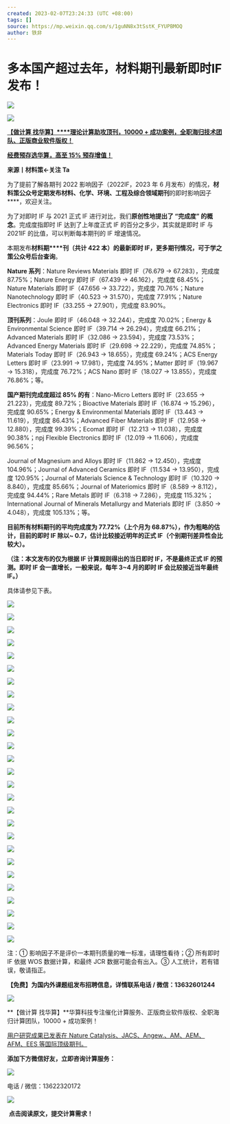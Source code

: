```yaml
---
created: 2023-02-07T23:24:33 (UTC +08:00)
tags: []
source: https://mp.weixin.qq.com/s/1guNN8x3tSstK_FYUPBMOQ
author: 铁非
---
```


# 多本国产超过去年，材料期刊最新即时IF发布！

![](https://mmbiz.qpic.cn/mmbiz_gif/m7EKrE0RJdFVHkpKJrfv6pRA0GlwOc3boXTtKMxrWmibb1A0FLiataOicgkQupx0ExR2rTk1CL54zJibNT0x2icc4IA/640?wx_fmt=gif)

![](https://mmbiz.qpic.cn/sz_mmbiz_gif/4Coxww3Vbq7kXk6H2oCKXD354qomgjm9Xj5d7Pt3OFrgIea2LNwH0E6XyTibdby6MnkJaF3F0qPPzYefCaRWvDA/640?wx_fmt=gif)

[**【做计算 找华算】****理论计算助攻顶刊，10000 + 成功案例，全职海归技术团队、正版商业软件版权！**](http://mp.weixin.qq.com/s?__biz=MzkwOTE4NjgwMw==&mid=2247535488&idx=8&sn=19edbbe408e2d28b0d0d9743d393f60b&chksm=c13c881cf64b010aa4d0420e8a7380e31ff23f6a195cba46b15228d44d8b9fec08655061ee25&scene=21#wechat_redirect)

[**经费预存选华算，高至 15% 预存增值！**](https://mp.weixin.qq.com/s?__biz=MzUzNjk4MzI4OA==&mid=2247499942&idx=1&sn=7a1a7a1ea3cf879daf76c4f459bd7556&scene=21#wechat_redirect)

**来源丨材料策←关注 Ta**

为了提前了解各期刊 2022 影响因子（2022IF，2023 年 6 月发布）的情况，**材料策公众号定期发布材料、化学、环境、工程及综合领域期刊**的即时影响因子****，欢迎关注。

为了对即时 IF 与 2021 正式 IF 进行对比，我们**原创性地提出了 “****完成度****” 的概念**。完成度指即时 IF 达到了上年度正式 IF 的百分之多少，其实就是即时 IF 与 2021IF 的比值，可以判断每本期刊的 IF 增速情况。

本期发布**材料期****刊（共计 422 本）**的最新即时 IF，更多期刊情况，可于**学之策公众号后台查询**。

**Nature 系列**：Nature Reviews Materials 即时 IF（76.679 → 67.283），完成度 87.75%；Nature Energy 即时 IF（67.439 → 46.162），完成度 68.45%；Nature Materials 即时 IF（47.656 → 33.722），完成度 70.76%；Nature Nanotechnology 即时 IF（40.523 → 31.570），完成度 77.91%；Nature Electronics 即时 IF（33.255 → 27.901），完成度 83.90%。

**顶刊系列**：Joule 即时 IF（46.048 → 32.244），完成度 70.02%；Energy & Environmental Science 即时 IF（39.714 → 26.294），完成度 66.21%；Advanced Materials 即时 IF（32.086 → 23.594），完成度 73.53%；Advanced Energy Materials 即时 IF（29.698 → 22.229），完成度 74.85%；Materials Today 即时 IF（26.943 → 18.655），完成度 69.24%；ACS Energy Letters 即时 IF（23.991 → 17.981），完成度 74.95%；Matter 即时 IF（19.967 → 15.318），完成度 76.72%；ACS Nano 即时 IF（18.027 → 13.855），完成度 76.86%；等。

**国产期刊完成度超过 85% 的有**：Nano-Micro Letters 即时 IF（23.655 → 21.223），完成度 89.72%；Bioactive Materials 即时 IF（16.874 → 15.296），完成度 90.65%；Energy & Environmental Materials 即时 IF（13.443 → 11.619），完成度 86.43%；Advanced Fiber Materials 即时 IF（12.958 → 12.880），完成度 99.39%；Ecomat 即时 IF（12.213 → 11.038），完成度 90.38%；npj Flexible Electronics 即时 IF（12.019 → 11.606），完成度 96.56%；

Journal of Magnesium and Alloys 即时 IF（11.862 → 12.450），完成度 104.96%；Journal of Advanced Ceramics 即时 IF（11.534 → 13.950），完成度 120.95%；Journal of Materials Science & Technology 即时 IF（10.320 → 8.840），完成度 85.66%；Journal of Materiomics 即时 IF（8.589 → 8.112），完成度 94.44%；Rare Metals 即时 IF（6.318 → 7.286），完成度 115.32%；International Journal of Minerals Metallurgy and Materials 即时 IF（3.850 → 4.048），完成度 105.13%；等。

**目前所有材料期刊的平均完成度为 77.72%（上个月为 68.87%），作为粗略的估计，目前的即时 IF 除以~ 0.7，估计比较接近明年的正式 IF（个别期刊差异性会比较大）。**

**（注：本文发布的仅为根据 IF 计算规则得出的当日即时 IF，不是最终正式 IF 的预测。即时 IF 会一直增长，一般来说，每年 3~4 月的即时 IF 会比较接近当年最终 IF。）**

具体请参见下表。

![](https://mmbiz.qpic.cn/mmbiz_jpg/EOBKVjribCY10AxjsnI9oibHbHDq4iaT0jogxDoPPQ2icFqDZLt1RQxhicdEnIOv2rTlqufzVyXxumq9HBkDcVA3s1Q/640?wx_fmt=jpeg)

![](https://mmbiz.qpic.cn/mmbiz_jpg/EOBKVjribCY10AxjsnI9oibHbHDq4iaT0jo4oDPyOGCmvKkN0pdQUEk6dlJibU6wDjlibAsWs6DjZPuwoWhjPA02DGw/640?wx_fmt=jpeg)

![](https://mmbiz.qpic.cn/mmbiz_jpg/EOBKVjribCY10AxjsnI9oibHbHDq4iaT0joictZ2gOn4EEOqtsyKaZczt0T3Nj0pvstYWjEsKelwIlXByTtgAC082w/640?wx_fmt=jpeg)

![](https://mmbiz.qpic.cn/mmbiz_jpg/EOBKVjribCY10AxjsnI9oibHbHDq4iaT0jo5sdL1VYtJUksUpSVWBiapVj45zylCZaQINPkO1VMXjDtu3Rgcg4bhHA/640?wx_fmt=jpeg)

![](https://mmbiz.qpic.cn/mmbiz_jpg/EOBKVjribCY10AxjsnI9oibHbHDq4iaT0joJaZITaoR4thgQpKd8bDHjazDYgxN1vrNd5RYGCLMuRmFNicjaHPadnw/640?wx_fmt=jpeg)

![](https://mmbiz.qpic.cn/mmbiz_jpg/EOBKVjribCY10AxjsnI9oibHbHDq4iaT0jobegbkHHfI0EOpgS1IHk1mxicwBbdjRRchOFfqibuXULxMSE6dTdofn1w/640?wx_fmt=jpeg)

![](https://mmbiz.qpic.cn/mmbiz_jpg/EOBKVjribCY10AxjsnI9oibHbHDq4iaT0jo8Ph8dz935QMm1oDWYLJ0VJpePFwQgPKHIhaAxibKuOp2NCOJjAWBwjw/640?wx_fmt=jpeg)

![](https://mmbiz.qpic.cn/mmbiz_jpg/EOBKVjribCY10AxjsnI9oibHbHDq4iaT0joHIGUZiadUxdoMhOyzR7a2OPNrNGD0ys1ahK34QoWPjFefh1gfV0b2Gg/640?wx_fmt=jpeg)

![](https://mmbiz.qpic.cn/mmbiz_jpg/EOBKVjribCY10AxjsnI9oibHbHDq4iaT0joPI0gL1x9NufDZqicBpFJNDiaY4DaAjc9uzUVu4VfQd5iaKuSdauLFvbpw/640?wx_fmt=jpeg)

![](https://mmbiz.qpic.cn/mmbiz_jpg/EOBKVjribCY10AxjsnI9oibHbHDq4iaT0jo8XHXgC7aUs0ZlYC8pibiaJ4SIEBPsiaQI3RMeofhMOpYsmNXpoaiaBAvibw/640?wx_fmt=jpeg)

![](https://mmbiz.qpic.cn/mmbiz_jpg/EOBKVjribCY10AxjsnI9oibHbHDq4iaT0jojaXPUuhuic04LOPwq4N9yWV4ic1uQb9MlWNyc7K0xr2Q6wS8zicJicGmJg/640?wx_fmt=jpeg)

![](https://mmbiz.qpic.cn/mmbiz_jpg/EOBKVjribCY10AxjsnI9oibHbHDq4iaT0jorUOQGicuRGCF1DhEmpgtVF7FkKMcx5gV0ny2HceY16LYJc11bqSiczgQ/640?wx_fmt=jpeg)

![](https://mmbiz.qpic.cn/mmbiz_jpg/EOBKVjribCY10AxjsnI9oibHbHDq4iaT0jovAfIGeax1erdpQ2cqicsVn93ibU1riahGzCtc8CQe49Inn268o3aXyglw/640?wx_fmt=jpeg)

![](https://mmbiz.qpic.cn/mmbiz_jpg/EOBKVjribCY10AxjsnI9oibHbHDq4iaT0jo0BcyUdAp1xI2TfXrMJFR1jJGWm5MtLUJ2sk2sRdfhibNPw3yOiaH7csA/640?wx_fmt=jpeg)

![](https://mmbiz.qpic.cn/mmbiz_jpg/EOBKVjribCY10AxjsnI9oibHbHDq4iaT0jo9DDmIF3w9JEpUOibOOiaTu1friaAicFhPBaUHyYVv7Q9dabibt7wnT9nuicw/640?wx_fmt=jpeg)

![](https://mmbiz.qpic.cn/mmbiz_jpg/EOBKVjribCY10AxjsnI9oibHbHDq4iaT0joBiaib4AdAEEq4lXoHu4icq2DocvibZyyoswM3EM2d10E39QkEekX6tCU5Q/640?wx_fmt=jpeg)

![](https://mmbiz.qpic.cn/mmbiz_jpg/EOBKVjribCY10AxjsnI9oibHbHDq4iaT0joAzBzLNlxzgyeEpn6mnHicuhyVjTlwVEXBD582N2F0E3ibibCNbjle4BSg/640?wx_fmt=jpeg)

![](https://mmbiz.qpic.cn/mmbiz_jpg/EOBKVjribCY10AxjsnI9oibHbHDq4iaT0jo8M4qsW96MGwNic1lqAgJHvDZh5VgPdzXWubPQ7H9YaChqDDlmL0ickwg/640?wx_fmt=jpeg)

![](https://mmbiz.qpic.cn/mmbiz_jpg/EOBKVjribCY10AxjsnI9oibHbHDq4iaT0joCzXCtRqhicO8knQj8Gdfib1GBbUu41J0arSyZYkpBjGib2LJdjkzrP31g/640?wx_fmt=jpeg)

![](https://mmbiz.qpic.cn/mmbiz_jpg/EOBKVjribCY10AxjsnI9oibHbHDq4iaT0jozA5iawkoF6cKwsTClsrjibYGVoxMf8UYZaUXakLrNMeou8TnmribCcoEQ/640?wx_fmt=jpeg)

![](https://mmbiz.qpic.cn/mmbiz_jpg/EOBKVjribCY10AxjsnI9oibHbHDq4iaT0johHIBh8pFmojoOiapmJHWuJsGibNC9Gich2LlUvW5H1RjSSxHoUqiabBlAw/640?wx_fmt=jpeg)

![](https://mmbiz.qpic.cn/mmbiz_jpg/EOBKVjribCY10AxjsnI9oibHbHDq4iaT0joFicxvDCKCOicGJAFBJTh8yAebdItCSVtaNiaVRlc8X6zcX2UicXPxopb9Q/640?wx_fmt=jpeg)

![](https://mmbiz.qpic.cn/mmbiz_jpg/EOBKVjribCY10AxjsnI9oibHbHDq4iaT0jo4hNn92d4Hv9poxgrKiahoXbSRGp7NYN2Nm0CSItzScM310K7SsD5FYg/640?wx_fmt=jpeg)

![](https://mmbiz.qpic.cn/mmbiz_jpg/EOBKVjribCY10AxjsnI9oibHbHDq4iaT0joS5mOkVpgkbjOMQoOgHVg9AFKdab70ub5aF4uyjUhjJwLIZt2MxDuvA/640?wx_fmt=jpeg)

![](https://mmbiz.qpic.cn/mmbiz_jpg/EOBKVjribCY10AxjsnI9oibHbHDq4iaT0jo8zqhCoqoMnj2wWicKlffGe8wGiaNPW5l8B1sf1YpyD5kkRWc6USaNdDw/640?wx_fmt=jpeg)

![](https://mmbiz.qpic.cn/mmbiz_jpg/EOBKVjribCY10AxjsnI9oibHbHDq4iaT0joF0hakddmEyFh1HdLF9JIzuSDN7JJVnicH4ia4lek1sPrs3nGT6CEFXlg/640?wx_fmt=jpeg)

![](https://mmbiz.qpic.cn/mmbiz_jpg/EOBKVjribCY10AxjsnI9oibHbHDq4iaT0joiaWWUK2XQb5NBo0Nsg4qiaxwxeVqqlCKnibmOUCAK1SDyFDA00hESBuaQ/640?wx_fmt=jpeg)

注：① 影响因子不是评价一本期刊质量的唯一标准，请理性看待；② 所有即时 IF 依据 WOS 数据计算，和最终 JCR 数据可能会有出入。③ 人工统计，若有错误，敬请指正。

**【免费】为国内外课题组发布招聘信息，详情联系电话 / 微信：13632601244**

[![](https://mmbiz.qpic.cn/sz_mmbiz_gif/4Coxww3Vbq7kXk6H2oCKXD354qomgjm9Xj5d7Pt3OFrgIea2LNwH0E6XyTibdby6MnkJaF3F0qPPzYefCaRWvDA/640?wx_fmt=gif)](https://mp.weixin.qq.com/s?__biz=MzUzNjk4MzI4OA==&mid=2247499397&idx=1&sn=87e1e90353ce968173e2df1e3bd50218&scene=21#wechat_redirect)

**【做计算 找华算】**华算科技专注催化计算服务、正版商业软件版权、全职海归计算团队，10000 + 成功案例！  

[用户研究成果已发表在 Nature Catalysis、JACS、Angew.、AM、AEM、AFM、EES 等国际顶级期刊。](http://mp.weixin.qq.com/s?__biz=MzIyMzcyNDM0MA==&mid=2247555606&idx=1&sn=cdbd709fb337cb0b8569bbca1915229b&chksm=e81b8c4ddf6c055b86d06d510fd4d5382910aaeeb5c50ad49e2cccbb2b046010a20af42dfa7e&scene=21#wechat_redirect)

**添加下方微信好友，立即咨询计算服务：**

![](https://mmbiz.qpic.cn/sz_mmbiz_png/4Coxww3Vbq4z7ONXggdnf5vCoGJVYbvrs3Yqia4jXNsx7rnkQbX5rEialhrCDHE2gh5jUxwmu5qFt7HUxJrYtmaA/640?wx_fmt=png)

电话 / 微信：13622320172

![](https://mmbiz.qpic.cn/mmbiz_gif/m7EKrE0RJdEvOmubwBJab9wXHA3oNYqgWHALqpUn92tOuJGjiarePLxCVN89wmlDLRaE5bssTy8hgfoiblI9fA6g/640?wx_fmt=gif)

 **点击阅读原文，提交计算需求！**

